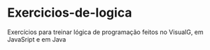# Exercicios-de-logica
Exercícios para treinar lógica de programação feitos no VisualG, em JavaSript e em Java
